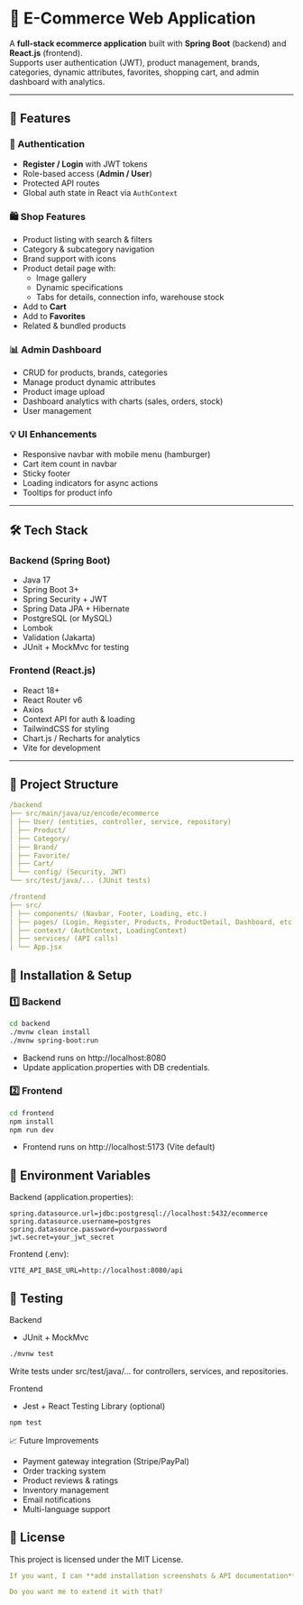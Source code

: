 # 🛒 E-Commerce Web Application

A **full-stack ecommerce application** built with **Spring Boot** (backend) and **React.js** (frontend).  
Supports user authentication (JWT), product management, brands, categories, dynamic attributes, favorites, shopping cart, and admin dashboard with analytics.

---

## 🚀 Features

### 🔐 Authentication
- **Register / Login** with JWT tokens
- Role-based access (**Admin / User**)
- Protected API routes
- Global auth state in React via `AuthContext`

### 🛍️ Shop Features
- Product listing with search & filters
- Category & subcategory navigation
- Brand support with icons
- Product detail page with:
  - Image gallery
  - Dynamic specifications
  - Tabs for details, connection info, warehouse stock
- Add to **Cart**
- Add to **Favorites**
- Related & bundled products

### 📊 Admin Dashboard
- CRUD for products, brands, categories
- Manage product dynamic attributes
- Product image upload
- Dashboard analytics with charts (sales, orders, stock)
- User management

### 💡 UI Enhancements
- Responsive navbar with mobile menu (hamburger)
- Cart item count in navbar
- Sticky footer
- Loading indicators for async actions
- Tooltips for product info

---

## 🛠️ Tech Stack

### Backend (Spring Boot)
- Java 17
- Spring Boot 3+
- Spring Security + JWT
- Spring Data JPA + Hibernate
- PostgreSQL (or MySQL)
- Lombok
- Validation (Jakarta)
- JUnit + MockMvc for testing

### Frontend (React.js)
- React 18+
- React Router v6
- Axios
- Context API for auth & loading
- TailwindCSS for styling
- Chart.js / Recharts for analytics
- Vite for development

---

## 📂 Project Structure

```yaml
/backend
├── src/main/java/uz/encode/ecommerce
│ ├── User/ (entities, controller, service, repository)
│ ├── Product/
│ ├── Category/
│ ├── Brand/
│ ├── Favorite/
│ ├── Cart/
│ └── config/ (Security, JWT)
└── src/test/java/... (JUnit tests)

/frontend
├── src/
│ ├── components/ (Navbar, Footer, Loading, etc.)
│ ├── pages/ (Login, Register, Products, ProductDetail, Dashboard, etc.)
│ ├── context/ (AuthContext, LoadingContext)
│ ├── services/ (API calls)
│ └── App.jsx
```

## 🔧 Installation & Setup

### 1️⃣ Backend
```bash
cd backend
./mvnw clean install
./mvnw spring-boot:run
````

- Backend runs on http://localhost:8080
- Update application.properties with DB credentials.

### 2️⃣ Frontend

```bash
cd frontend
npm install
npm run dev
```

- Frontend runs on http://localhost:5173 (Vite default)

## 🔐 Environment Variables

Backend (application.properties):

```properties
spring.datasource.url=jdbc:postgresql://localhost:5432/ecommerce
spring.datasource.username=postgres
spring.datasource.password=yourpassword
jwt.secret=your_jwt_secret
```

Frontend (.env):

```env
VITE_API_BASE_URL=http://localhost:8080/api
```

## 🧪 Testing
Backend
- JUnit + MockMvc

```bash
./mvnw test
```

Write tests under src/test/java/... for controllers, services, and repositories.

Frontend
- Jest + React Testing Library (optional)
```bash
npm test
```

📈 Future Improvements
- Payment gateway integration (Stripe/PayPal)
- Order tracking system
- Product reviews & ratings
- Inventory management
- Email notifications
- Multi-language support

## 📜 License
This project is licensed under the MIT License.

```yaml
If you want, I can **add installation screenshots & API documentation** to make it more professional. That would make the README look like a real open-source shop app.  

Do you want me to extend it with that?
```